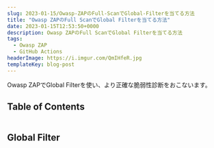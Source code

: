```yaml
---
slug: 2023-01-15/Owasp-ZAPのFull-ScanでGlobal-Filterを当てる方法
title: "Owasp ZAPのFull ScanでGlobal Filterを当てる方法"
date: 2023-01-15T12:53:50+0000
description: Owasp ZAPのFull ScanでGlobal Filterを当てる方法
tags:
  - Owasp ZAP
  - GitHub Actions
headerImage: https://i.imgur.com/QmIHfeR.jpg
templateKey: blog-post
---
```


Owasp ZAPでGlobal Filterを使い、より正確な脆弱性診断をおこないます。

## Table of Contents

```toc

```

## Global Filter



